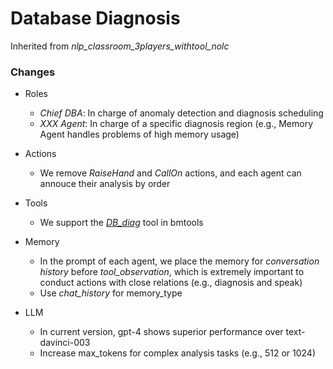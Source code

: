 # Database Diagnosis

Inherited from *nlp_classroom_3players_withtool_nolc*

### Changes

- Roles

    - *Chief DBA*: In charge of anomaly detection and diagnosis scheduling
    - *XXX Agent*: In charge of a specific diagnosis region (e.g., Memory Agent handles problems of high memory usage)

- Actions

    - We remove *RaiseHand* and *CallOn* actions, and each agent can annouce their analysis by order

- Tools

    - We support the *[DB_diag](https://github.com/OpenBMB/BMTools/tree/main/bmtools/tools/db_diag)* tool in bmtools

- Memory

    - In the prompt of each agent, we place the memory for *conversation history* before *tool_observation*, which is extremely important to conduct actions with close relations (e.g., diagnosis and speak)
    - Use *chat_history* for memory_type

- LLM

    - In current version, gpt-4 shows superior performance over text-davinci-003
    - Increase max_tokens for complex analysis tasks (e.g., 512 or 1024)
